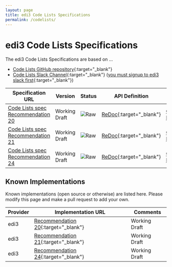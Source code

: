 ```yaml
---
layout: page
title: edi3 Code Lists Specifications
permalink: /codelists/
---
```


# edi3 Code Lists Specifications

The edi3 Code Lists Specifications are based on ...

* [Code Lists GitHub repository](https://github.com/edi3/edi3-codelists){:target="_blank"}
* [Code Lists Slack Channel](https://edi3.slack.com/messages/spec-codelists/){:target="_blank"} ([you must signup to edi3 slack first](https://join.slack.com/t/edi3/shared_invite/enQtNTY5OTkzMjQ0NjcyLTM1MzYyNjg5M2RlMWIyZjUzMDBlNWQ3OWIyZTNhMDhhN2UzYjIyMjk4M2VhM2ViNzhhM2Y1OWE0Y2FhYTc1ZTg){:target="_blank"})

| Specification URL | Version | Status | API Definition | Issues List |
| ----------------- | ------  | ------ | -------------- | ----------- |
| [Code Lists spec Recommendation 20](//edi3.org/specs/edi3-codelists/develop/recommendation-20/) | Working Draft | ![Raw](//rfc.unprotocols.org/spec:2/COSS/raw.svg) | [ReDoc](//edi3.org/specs/edi3-codelists/develop/recommendation-20/redoc-static.html){:target="_blank"} |  [Code Lists Issues](https://github.com/edi3/edi3-codelists/issues){:target="_blank"}  |
| [Code Lists spec Recommendation 21](//edi3.org/specs/edi3-codelists/develop/recommendation-21/) | Working Draft | ![Raw](//rfc.unprotocols.org/spec:2/COSS/raw.svg) | [ReDoc](//edi3.org/specs/edi3-codelists/develop/recommendation-21/redoc-static.html){:target="_blank"} |  [Code Lists Issues](https://github.com/edi3/edi3-codelists/issues){:target="_blank"}  |
| [Code Lists spec Recommendation 24](//edi3.org/specs/edi3-codelists/develop/recommendation-24/) | Working Draft | ![Raw](//rfc.unprotocols.org/spec:2/COSS/raw.svg) | [ReDoc](//edi3.org/specs/edi3-codelists/develop/recommendation-24/redoc-static.html){:target="_blank"} |  [Code Lists Issues](https://github.com/edi3/edi3-codelists/issues){:target="_blank"}  |

## Known Implementations

Known implementations (open source or otherwise) are listed here.  Please modify this page and make a pull request to add your own.

|Provider|Implementation URL|Comments|
|--------|------------------|--------|
| edi3 | [Recommendation 20](//codelists.api.edi3.org/recommendation-20/){:target="_blank"} | Working Draft |
| edi3 | [Recommendation 21](//codelists.api.edi3.org/recommendation-21/){:target="_blank"} | Working Draft |
| edi3 | [Recommendation 24](//codelists.api.edi3.org/recommendation-24/){:target="_blank"} | Working Draft |


